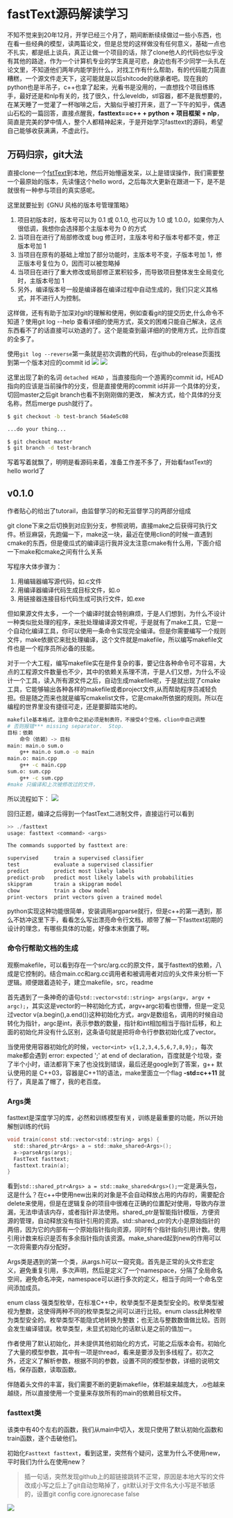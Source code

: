 # fastText源码解读学习

不知不觉来到20年12月，开学已经三个月了，期间断断续续做过一些小东西，也在看一些经典的模型，读两篇论文，但是总觉的这样做没有任何意义，基础一点也不扎实，都是纸上谈兵，真正让做一个项目的话，除了clone他人的代码也似乎没有其他的路途，作为一个计算机专业的学生真是可悲，身边也有不少同学一头扎在论文里，不知道他们两年内能学到什么，对找工作有什么帮助，有的代码能力简直糟糕，一个源文件走天下，这可能就是以后shitcode的继承者吧。现在我的python也是半吊子，c++也拿了起来，光看书是没用的，一直想找个项目练练手，最好还是和nlp有关的，找了很久，什么leveldb，stl容器，都不是我想要的，在某天睡了一觉灌了一杯咖啡之后，大脑似乎被打开来，逛了一下午的知乎，偶遇山石松的一篇回答，直接点醒我，**fasttext==c++ + python + 项目框架 + nlp**，简直是完美的梦中情人，整个人都精神起来，于是开始学习fasttext的源码，希望自己能够收获满满，不虚此行。

## 万码归宗，git大法

直接clone一个[fstText](https://github.com/facebookresearch/fastText)到本地，然后开始懵逼发呆，以上是错误操作，我们需要整一个最原始的版本，先读懂这个hello word，之后每次大更新在跟进一下，是不是就很有一种参与项目的真实感呢。

这里就要扯到《GNU 风格的版本号管理策略》

1. 项目初版本时，版本号可以为 0.1 或 0.1.0, 也可以为 1.0 或 1.0.0，如果你为人很低调，我想你会选择那个主版本号为 0 的方式
2. 当项目在进行了局部修改或 bug 修正时，主版本号和子版本号都不变，修正版本号加 1
3. 当项目在原有的基础上增加了部分功能时，主版本号不变，子版本号加 1，修正版本号复位为 0，因而可以被忽略掉
4. 当项目在进行了重大修改或局部修正累积较多，而导致项目整体发生全局变化时，主版本号加 1
5. 另外，编译版本号一般是编译器在编译过程中自动生成的，我们只定义其格式，并不进行人为控制。

这样做，还有有助于加深对git的理解和使用，例如查看git的提交历史,什么命令不知道？使用git log --help 查看详细的使用方式，英文的困难只能自己解决，这点东西看不了的话直接可以劝退的了。这个是能查到最详细的的使用方式，比你百度的全多了。

使用```git log --reverse```第一条就是初次调教的代码，在github的release页面找到第一个版本对应的commit id
![](fastText/github_release.png)
![](fastText/checkout.png)

这里出现了新的名词 ```detached HEAD``` ，当直接指向一个游离的commit id，HEAD指向的应该是当前操作的分支，但是直接使用的commit id并非一个具体的分支，切回master之后git branch也看不到刚刚做的更改，
解决方式，给个具体的分支名称，然后merge push就行了。

```bash
$ git checkout -b test-branch 56a4e5c08

...do your thing...

$ git checkout master
$ git branch -d test-branch
```

写着写着就飘了，明明是看源码来着，准备工作差不多了，开始看fastText的hello world了

## v0.1.0

作者贴心的给出了tutorail，由监督学习的和无监督学习的两部分组成

git clone下来之后切换到对应到分支，参照说明，直接make之后获得可执行文件。桥豆麻袋，先跑偏一下，make这一块，最近在使用clion的时候一直遇到cmake的东西，但是傻瓜式的编译运行我并没太注意cmake有什么用，下面介绍一下make和cmake之间有什么关系

写程序大体步骤为：

1. 用编辑器编写源代码，如.c文件
2. 用编译器编译代码生成目标文件，如.o
3. 用链接器连接目标代码生成可执行文件，如.exe

但如果源文件太多，一个一个编译时就会特别麻烦，于是人们想到，为什么不设计一种类似批处理的程序，来批处理编译源文件呢，于是就有了make工具，它是一个自动化编译工具，你可以使用一条命令实现完全编译。但是你需要编写一个规则文件，make依据它来批处理编译，这个文件就是makefile，所以编写makefile文件也是一个程序员所必备的技能。

对于一个大工程，编写makefile实在是件复杂的事，要记住各种命令可不容易，大点的工程源文件数量也不少，其中的依赖关系理不清，于是人们又想，为什么不设计一个工具，读入所有源文件之后，自动生成makefile呢，于是就出现了cmake工具，它能够输出各种各样的makefile或者project文件,从而帮助程序员减轻负担。但是随之而来也就是编写cmakelist文件，它是cmake所依据的规则。所以在编程的世界里没有捷径可走，还是要脚踏实地的。

```bash
makefile基本格式，注意命令之前必须是制表符，不接受4个空格，clion中自己调整
# 否则报错*** missing separator.  Stop.
目标：依赖
    命令（依赖）-> 目标
main: main.o sum.o
    g++ main.o sum.o -o main
main.o: main.cpp
    g++ -c main.cpp
sum.o: sum.cpp
    g++ -c sum.cpp
#make 只编译和上次被修改过的文件，
```

所以流程如下：
![](fastText/make_cmake.png)

回归正题，编译之后得到一个fastText二进制文件，直接运行可以看到

```c
>> ./fasttext
usage: fasttext <command> <args>

The commands supported by fasttext are:

supervised     train a supervised classifier
test           evaluate a supervised classifier
predict        predict most likely labels
predict-prob   predict most likely labels with probabilities
skipgram       train a skipgram model
cbow           train a cbow model
print-vectors  print vectors given a trained model
```

python实现这种功能很简单，安装调用argparse就行，但是c++的第一遇到，那么不妨冲这里下手，看看怎么写出漂亮命令行文档，顺带了解一下fasttext初期的设计的理念，有哪些具体的功能，好像本末倒置了啊。

### 命令行帮助文档的生成

观察makefile，可以看到存在一个src/arg.cc的原文件，属于fasttext的依赖，八成是它控制的。结合main.cc和arg.cc调用者和被调用者对应的头文件来分析一下逻辑。顺便跟着造轮子，建立makefile，src，readme

首先遇到了一条神奇的语句```std::vector<std::string> args(argv, argv + argc);```，其实这是vector的一种初始化方式，argv+argc初看也很懵，但是一定见过vector<int> v(a.begin(),a.end())这种初始化方式，argv是数组名，调用的时候自动转化为指针，argc是int，表示参数的数量，指针和int相加相当于指针后移，和上面的初始化并没有什么区别，这条语句就是把将命令行参数初始化成了vector。

当使用使用容器初始化的时候，```vector<int> v{1,2,3,4,5,6,7,8,9};```，每次make都会遇到 error: expected ';' at end of declaration，百度就是个垃圾，查了半个小时，语法都背下来了也没找到错误，最后还是google到了答案，g++ 默认使用的是 C++03，容器是C++11的语法，make里面立一个flag **-std=c++11** 就行了，真是盖了帽了，我的老百度。

### Args类

fasttext是深度学习的库，必然和训练模型有关，训练是最重要的功能，所以开始解刨训练的代码

```c
void train(const std::vector<std::string> args) {
  std::shared_ptr<Args> a = std::make_shared<Args>();
  a->parseArgs(args);
  FastText fasttext;
  fasttext.train(a);
}
```

看到```std::shared_ptr<Args> a = std::make_shared<Args>();```一定是满头包，这是什么？在c++中使用new出来的对象是不会自动释放占用的内存的，需要配合delete来使用，但是在逻辑复杂的项目中很难在正确的位置配对使用，导致内存泄漏，无法申请该内存，或者指针非法使用。shared_ptr是智能指针模版，方便资源的管理，自动释放没有指针引用的资源。std::shared_ptr的大小是原始指针的两倍，因为它的内部有一个原始指针指向资源，同时有个指针指向引用计数。使用引用计数来标识是否有多余指针指向该资源。make_shared起到new的作用可以一次将需要内存分配好。

Args类是遇到的第一个类，从args.h可以一窥究竟。首先是正常的头文件宏定义，避免重复引用，多次声明，然后是定义了一个namespace，分隔了全局命名空间，避免命名冲突，namespace可以进行多次的定义，相当于向同一个命名空间添加成员。

enum class 强类型枚举，在标准C++中，枚举类型不是类型安全的。枚举类型被视为整数，这使得两种不同的枚举类型之间可以进行比较。enum class此种枚举为类型安全的。枚举类型不能隐式地转换为整数；也无法与整数数值做比较。否则会发生编译错误。枚举类型，未显式初始化的话默认是之前的值加一。

作者使用了默认初始化，并未提供其他初始化的方式，可能之后版本会有。初始化了大量的模型参数，其中有一项是thread，看来是要涉及到多线程了。初次之外，还定义了解析参数，根据不同的参数，设置不同的模型参数，详细的说明文档，保存函数，读取函数。

伴随着头文件的丰富，我们需要不断的更新makefile，体积越来越庞大，.o也越来越绕，所以直接使用一个变量来存放所有的main的依赖目标文件。

### fasttext类

该类中有40个左右的函数，我们从main中切入，发现只使用了默认初始化函数和train函数，逐个击破他们。

初始化```Fasttext fasttext```，看到这里，突然有个疑问，这里为什么不使用new，平时我们为什么在使用new？
> 插一句话，突然发现github上的超链接跳转不正常，原因是本地大写的文件改成小写之后上了git自动忽略掉了，git默认对于文件名大小写是不敏感的，设置git config core.ignorecase false

![](fastText/cbo_vs_skipgram.png)
